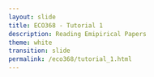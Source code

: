 ```yaml
---
layout: slide
title: ECO368 - Tutorial 1
description: Reading Emipirical Papers
theme: white
transition: slide
permalink: /eco368/tutorial_1.html
---
```

<section data-markdown data-separator="^\r?\n----\r?\n" data-separator-vertical="^\r?\n--\r?\n">
<script type="text/template">


## ECO368  - Tutorial 1

<br></br>
![U of T Logo](u_of_t_crest.svg)

[Dario Toman](https://dariotoman.com/)
dario.toman@mail.utoronto.ca

--
## Plan for Today



--

<!-- .slide: style="text-align: left;"> -->  
## Demo 2
<!-- .slide: style="text-align: center;"> -->  
Slide 1.2

----

## Demo 2
Slide 2

--

maybe??



</script>
</section>